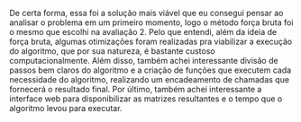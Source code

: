 De certa forma, essa foi a solução mais viável que eu consegui pensar ao analisar o problema em um primeiro momento, logo o método força bruta foi o mesmo que escolhi na avaliação 2. Pelo que entendi, além da ideia de força bruta, algumas otimizações foram realizadas pra viabilizar a execução do algoritmo, que por sua natureza, é bastante custoso computacionalmente. Além disso, também achei interessante divisão de passos bem claros do algoritmo e a criação de funções que executem cada necessidade do algoritmo, realizando um encadeamento de chamadas que fornecerá o resultado final. Por último, também achei interessante a interface web para disponibilizar as matrizes resultantes e o tempo que o algoritmo levou para executar.